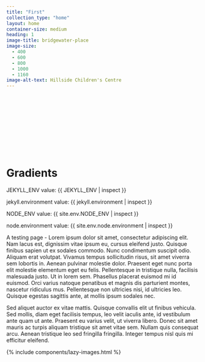 ```yaml
---
title: "First"
collection_type: "home"
layout: home
container-size: medium
heading: 1
image-title: bridgewater-place
image-size:
  - 400
  - 600
  - 800
  - 1000
  - 1160
image-alt-text: Hillside Children's Centre
---
```


<svg class="facebook-icon"></svg>

<h1 class="gradient-text">Gradients</h1>

JEKYLL_ENV value: {{ JEKYLL_ENV | inspect }}

jekyll.environment value: {{ jekyll.environment | inspect }}

NODE_ENV value: {{ site.env.NODE_ENV | inspect }}

node.environment value: {{ site.env.node.environment | inspect }}

A testing page - Lorem ipsum dolor sit amet, consectetur adipiscing elit. Nam lacus est, dignissim vitae ipsum eu, cursus eleifend justo. Quisque finibus sapien ut ex sodales commodo. Nunc condimentum suscipit odio. Aliquam erat volutpat. Vivamus tempus sollicitudin risus, sit amet viverra sem lobortis in. Aenean pulvinar molestie dolor. Praesent eget nunc porta elit molestie elementum eget eu felis. Pellentesque in tristique nulla, facilisis malesuada justo. Ut in lorem sem. Phasellus placerat euismod mi id euismod. Orci varius natoque penatibus et magnis dis parturient montes, nascetur ridiculus mus. Pellentesque non ultricies nisi, id ultricies leo. Quisque egestas sagittis ante, at mollis ipsum sodales nec.

Sed aliquet auctor ex vitae mattis. Quisque convallis elit ut finibus vehicula. Sed mollis, diam eget facilisis tempus, leo velit iaculis ante, id vestibulum ante quam ut ante. Praesent eu varius velit, ut viverra libero. Donec sit amet mauris ac turpis aliquam tristique sit amet vitae sem. Nullam quis consequat arcu. Aenean tristique leo sed fringilla fringilla. Integer tempus nisl quis mi efficitur eleifend.

{% include components/lazy-images.html %}
